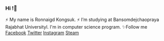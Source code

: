 ### Hi !👋
⚡ My name is Ronnaigd Kongsuk.
⚡ I’m studying at Bansomdejchaopraya Rajabhat Universityl. I'm in computer science program.
✨Follow me<br>
[Facebook](https://www.facebook.com/ronnaigd.kongsuk)
[Twitter](https://twitter.com/Ham_Ronnagid)
[Instagram](https://www.instagram.com/ham_ronnagid/)
[Steam](https://steamcommunity.com/id/hamkungx974/)


<!--
**hamkungx/hamkungx** is a ✨ _special_ ✨ repository because its `README.md` (this file) appears on your GitHub profile.

Here are some ideas to get you started:

- 🔭 I’m currently working on ...
- 🌱 I’m currently learning ...
- 👯 I’m looking to collaborate on ...
- 🤔 I’m looking for help with ...
- 💬 Ask me about ...
- 📫 How to reach me: ...
- 😄 Pronouns: ...
- ⚡ Fun fact: ...
-->
